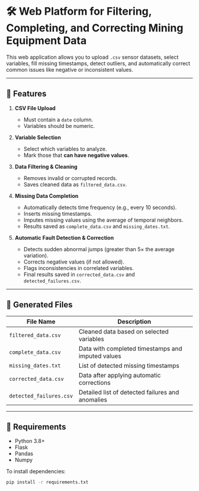 # 🛠️ Web Platform for Filtering, Completing, and Correcting Mining Equipment Data

This web application allows you to upload `.csv` sensor datasets, select variables, fill missing timestamps, detect outliers, and automatically correct common issues like negative or inconsistent values.

---

## 🚀 Features

1. **CSV File Upload**
   - Must contain a `date` column.
   - Variables should be numeric.

2. **Variable Selection**
   - Select which variables to analyze.
   - Mark those that **can have negative values**.

3. **Data Filtering & Cleaning**
   - Removes invalid or corrupted records.
   - Saves cleaned data as `filtered_data.csv`.

4. **Missing Data Completion**
   - Automatically detects time frequency (e.g., every 10 seconds).
   - Inserts missing timestamps.
   - Imputes missing values using the average of temporal neighbors.
   - Results saved as `complete_data.csv` and `missing_dates.txt`.

5. **Automatic Fault Detection & Correction**
   - Detects sudden abnormal jumps (greater than 5× the average variation).
   - Corrects negative values (if not allowed).
   - Flags inconsistencies in correlated variables.
   - Final results saved in `corrected_data.csv` and `detected_failures.csv`.

---

## 🧪 Generated Files

| File Name | Description |
|-----------|-------------|
| `filtered_data.csv` | Cleaned data based on selected variables |
| `complete_data.csv` | Data with completed timestamps and imputed values |
| `missing_dates.txt` | List of detected missing timestamps |
| `corrected_data.csv` | Data after applying automatic corrections |
| `detected_failures.csv` | Detailed list of detected failures and anomalies |

---

## 🧰 Requirements

- Python 3.8+
- Flask
- Pandas
- Numpy

To install dependencies:

```bash
pip install -r requirements.txt
